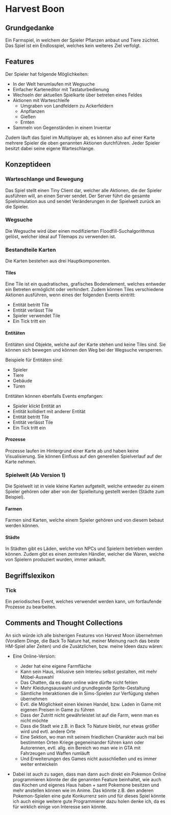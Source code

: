 # Harvest Boon

## Grundgedanke

Ein Farmspiel, in welchem der Spieler Pflanzen anbaut und Tiere züchtet.
Das Spiel ist ein Endlosspiel, welches kein weiteres Ziel verfolgt.

## Features

Der Spieler hat folgende Möglichkeiten:

- In der Welt herumlaufen mit Wegsuche
- Einfacher Karteneditor mit Tastaturbedienung
- Wechseln der aktuellen Spielkarte über betreten eines Feldes
- Aktionen mit Warteschleife
	- Umgraben von Landfeldern zu Ackerfeldern
	- Anpflanzen
	- Gießen
	- Ernten
- Sammeln von Gegenständen in einem Inventar

Zudem läuft das Spiel im Multiplayer ab, es können also auf einer Karte mehrere Spieler
die oben genannten Aktionen durchführen. Jeder Spieler besitzt dabei seine eigene Warteschlange.

## Konzeptideen

### Warteschlange und Bewegung
Das Spiel stellt einen Tiny Client dar, welcher alle Aktionen, die der Spieler ausführen will,
an einen Server sendet. Der Server führt die gesamte Spielsimulation aus und sendet Veränderungen
in der Spielwelt zurück an die Spieler.

### Wegsuche
Die Wegsuche wird über einen modifizierten Floodfill-Suchalgorithmus gelöst, welcher ideal
auf Tilemaps zu verwenden ist.

### Bestandteile Karten

Die Karten bestehen aus drei Hauptkomponenten. 

#### Tiles
Eine Tile ist ein quadratisches, grafisches Bodenelement, welches entweder ein Betreten
ermöglicht oder verhindert. Zudem können Tiles verschiedene Aktionen ausführen, wenn eines
der folgenden Events eintritt:

- Entität betritt Tile
- Entität verlässt Tile
- Spieler verwendet Tile
- Ein Tick tritt ein

#### Entitäten
Entitäten sind Objekte, welche auf der Karte stehen und keine Tiles sind. Sie können sich
bewegen und können den Weg bei der Wegsuche versperren.

Beispiele für Entitäten sind:

- Spieler
- Tiere
- Gebäude
- Türen

Entitäten können ebenfalls Events empfangen:

- Spieler klickt Entität an
- Entität kollidiert mit anderer Entität
- Entität betritt Tile
- Entität verlässt Tile
- Ein Tick tritt ein

#### Prozesse
Prozesse laufen im Hintergrund einer Karte ab und haben keine Visualisierung. Sie können
Einfluss auf den generellen Spielverlauf auf der Karte nehmen.

### Spielwelt (Ab Version 1)
Die Spielwelt ist in viele kleine Karten aufgeteilt, welche entweder zu einem Spieler gehören
oder aber von der Spielleitung gestellt werden (Städte zum Beispiel).

#### Farmen
Farmen sind Karten, welche einem Spieler gehören und von diesem bebaut werden können.

#### Städte
In Städten gibt es Läden, welche von NPCs und Spielern betrieben werden können. Zudem gibt
es einen zentralen Händler, welcher die Waren, welche von Spielern produziert wurden, immer
ankauft.






## Begriffslexikon

### Tick
Ein periodisches Event, welches verwendet werden kann, um fortlaufende Prozesse zu bearbeiten.

## Comments and Thought Collections

An sich würde ich alle bisherigen Features von Harvest Moon übernehmen (Vorallem Dinge, die Back To Nature hat, meiner Meinung nach das beste HM-Spiel aller Zeiten) und die Zusätzlichen, bzw. meine Ideen dazu wären:
- Eine Online-Version:
  - Jeder hat eine eigene Farmfläche
  - Kann sein Haus, inklusive sein Interieu selbst gestalten, mit mehr Möbel-Auswahl
  - Das Chatten, da es dann online wäre dürfte nicht fehlen
  - Mehr Kleidungsauswahl und grundlegende Sprite-Gestaltung
  - Sämtliche Interaktionen die in Sims-Spielen zur Verfügung stehen übernehmen
  - Evtl. die Möglichkeit einen kleinen Handel, bzw. Laden in Game mit eigenen Preisen in Game zu führen
  - Dass der Zutritt nicht gewährleistet ist auf die Farm, wenn man es nicht möchte
  - Dass die Stadt wie z.B. in Back To Nature bleibt, nur etwas größer wird und evtl. andere Orte
  - Eine Sektion, wo man mit seinem friedlichen Charakter auch mal bei bestimmten Orten Kriege gegeneinander führen kann oder Autorennen, evtl. allg. ein Bereich wo man wie in GTA mit Fahrzeugen und Waffen rumläuft
  - Und Erweiterungen des Games nicht ausschließen und es immer weiter entwickeln

- Dabei ist auch zu sagen, dass man dann auch direkt ein Pokemon Online programmieren könnte der die genannten Feature beinhaltet, wie auch das Kochen und eigenes Haus haben + samt Pokemone besitzen und mehr anstellen können wie im Anime. Das könnte z.B. den anderen Pokemon-Spielen eine gute Konkurrenz sein und für dieses Spiel könnte ich auch einige weitere gute Programmierer dazu holen denke ich, da es für wirklich einige von Interesse sein könnte.